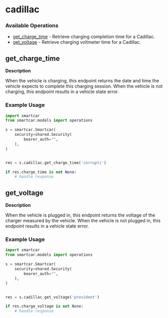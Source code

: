 # cadillac

### Available Operations

* [get_charge_time](#get_charge_time) - Retrieve charging completion time for a Cadillac.
* [get_voltage](#get_voltage) - Retrieve charging voltmeter time for a Cadillac.

## get_charge_time

__Description__

When the vehicle is charging, this endpoint returns the date and time the vehicle expects to complete this charging session. When the vehicle is not charging, this endpoint results in a vehicle state error.

### Example Usage

```python
import smartcar
from smartcar.models import operations

s = smartcar.Smartcar(
    security=shared.Security(
        bearer_auth="",
    ),
)


res = s.cadillac.get_charge_time('corrupti')

if res.charge_time is not None:
    # handle response
```

## get_voltage

__Description__

When the vehicle is plugged in, this endpoint returns the voltage of the charger measured by the vehicle. When the vehicle is not plugged in, this endpoint results in a vehicle state error.

### Example Usage

```python
import smartcar
from smartcar.models import operations

s = smartcar.Smartcar(
    security=shared.Security(
        bearer_auth="",
    ),
)


res = s.cadillac.get_voltage('provident')

if res.charge_voltage is not None:
    # handle response
```
